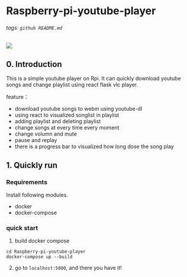 Raspberry-pi-youtube-player
===
###### tags: `github README.md`
![](https://i.imgur.com/OwecVXa.png)

## 0. Introduction 
This is a simple youtube player on Rpi. It can quickly download youtube songs and change playlist using react flask vlc player.

feature：
* download youtube songs to webm using youtube-dl
* using react to visualized songlist in playlist
* adding playlist and deleting playlist
* change songs at every time every moment
* change volumn and mute
* pause and replay
* there is a progress bar to visualized how long dose the song play

## 1. Quickly run

### Requirements
Install following modules.
* docker
* docker-compose

### quick start
1. build docker compose
```
cd Raspberry-pi-youtube-player
docker-compose up --build
```

2. go to `localhost:5000`, and there you have it!
